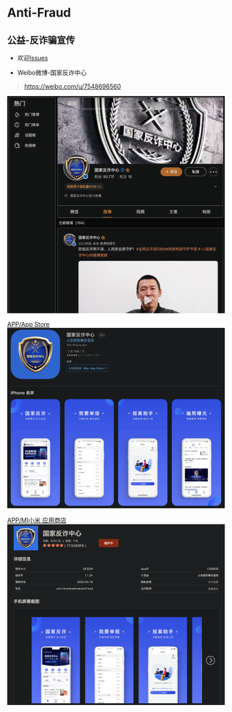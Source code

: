 # Anti-Fraud
## 公益-反诈骗宣传
* 欢迎[Issues](https://github.com/paipai-Studio/Anti-Fraud/issues)

* Weibo微博-国家反诈中心
> https://weibo.com/u/7548696560
<img src="./00.Source/W.png" style="zoom:100%;"/>

[APP/App Store](https://apps.apple.com/cn/app/%E5%9B%BD%E5%AE%B6%E5%8F%8D%E8%AF%88%E4%B8%AD%E5%BF%83/id1552823102)
<img src="./00.Source/A.png" style="zoom:100%;"/>

[APP/MI小米 应用商店](https://app.mi.com/details?id=com.hicorenational.antifraud)
<img src="./00.Source/M.png" style="zoom:100%;"/>

